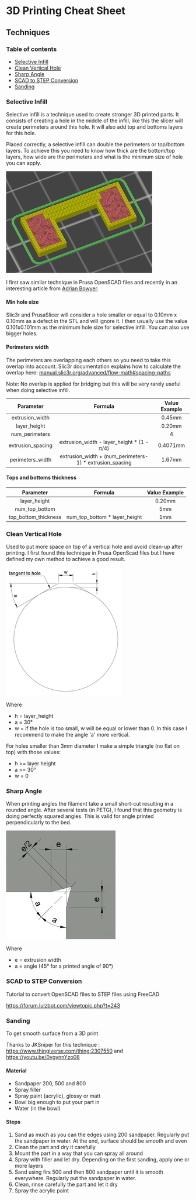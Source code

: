 # 3D Printing Cheat Sheet

## Techniques

### Table of contents
* [Selective Infill](#selective-infill)
* [Clean Vertical Hole](#clean-vertical-hole)
* [Sharp Angle](#sharp-angle)
* [SCAD to STEP Conversion](#scad-to-step-conversion)
* [Sanding](#sanding)



### Selective Infill

Selective infill is a technique used to create stronger 3D printed parts. It consists of creating a hole in the middle of the infill, like this the slicer will create perimeters around this hole. It will also add top and bottoms layers for this hole.

Placed correctly, a selective infill can double the perimeters or top/bottom layers. To achieve this you need to know how thick are the bottom/top layers, how wide are the perimeters and what is the minimum size of hole you can apply.

![Selective Infill Example](img/selective_infill_example.jpg)

I first saw similar technique in Prusa OpenSCAD files and recently in an interesting article from [Adrian Bowyer](https://reprapltd.com/fibre/).

#### Min hole size

Slic3r and PrusaSlicer will consider a hole smaller or equal to 0.10mm x 0.10mm as a defect in the STL and will ignore it. I then usually use the value 0.101x0.101mm as the minimum hole size for selective infill. You can also use bigger holes.

#### Perimeters width

The perimeters are overlapping each others so you need to take this overlap into account. Slic3r documentation explains how to calculate the overlap here: [manual.slic3r.org/advanced/flow-math#spacing-paths](https://manual.slic3r.org/advanced/flow-math#spacing-paths)

Note: No overlap is applied for bridging but this will be very rarely useful when doing selective infill.

| Parameter          | Formula | Value Example |
|:------------------:|:-------:|:-----:|
| extrusion_width    |         | 0.45mm |
| layer_height       |         | 0.20mm |
| num_perimeters     |         | 4 |
| extrusion_spacing  | extrusion_width - layer_height * (1 - &pi;/4) | 0.4071mm |
| perimeters_width   | extrusion_width + (num_perimeters-1) * extrusion_spacing | 1.67mm |

#### Tops and bottoms thickness

| Parameter              | Formula | Value Example |
|:----------------------:|:-------:|:-----:|
| layer_height           |  | 0.20mm |
| num_top_bottom         |  | 5mm |
| top_bottom_thickness   | num_top_bottom * layer_height | 1mm |



### Clean Vertical Hole

Used to put more space on top of a vertical hole and avoid clean-up after printing. I first found this technique in Prusa OpenScad files but I have defined my own method to achieve a good result.

![Clean Vertical Hole Diagram](img/hole_cleaning_diagram.png)

Where
* h = layer_height
* a = 30°
* w = if the hole is too small, w will be equal or lower than 0. In this case I recommend to make the angle 'a' more vertical.

For holes smaller than 3mm diameter I make a simple triangle (no flat on top) with those values:
* h >= layer height
* a >= 30°
* w = 0



### Sharp Angle

When printing angles the filament take a small short-cut resulting in a rounded angle. After several tests (in PETG), I found that this geometry is doing perfectly squared angles. This is valid for angle printed perpendicularly to the bed.

![Perfect Angle Diagram](img/perfect_angle.png)

Where
* e = extrusion width
* a = angle (45° for a printed angle of 90°)



### SCAD to STEP Conversion

Tutorial to convert OpenSCAD files to STEP files using FreeCAD

https://forum.lulzbot.com/viewtopic.php?t=243



### Sanding

To get smooth surface from a 3D print

Thanks to JKSniper for this technique : https://www.thingiverse.com/thing:2307550 and https://youtu.be/0vgynnYzo08

#### Material
* Sandpaper 200, 500 and 800
* Spray filler
* Spray paint (acrylic), glossy or matt
* Bowl big enough to put your part in
* Water (in the bowl)

#### Steps
1. Sand as much as you can the edges using 200 sandpaper. Regularly put the sandpaper in water. At the end, surface should be smooth and even
1. Clean the part and dry it carefully
1. Mount the part in a way that you can spray all around
1. Spray with filler and let dry. Depending on the first sanding, apply one or more layers
1. Sand using firs 500 and then 800 sandpaper until it is smooth everywhere. Regularly put the sandpaper in water.
1. Clean, rinse carefully the part and let it dry
1. Spray the acrylic paint
